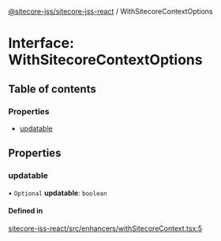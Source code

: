 [@sitecore-jss/sitecore-jss-react](../README.md) / WithSitecoreContextOptions

# Interface: WithSitecoreContextOptions

## Table of contents

### Properties

- [updatable](WithSitecoreContextOptions.md#updatable)

## Properties

### updatable

• `Optional` **updatable**: `boolean`

#### Defined in

[sitecore-jss-react/src/enhancers/withSitecoreContext.tsx:5](https://github.com/Sitecore/jss/blob/69bb6a620/packages/sitecore-jss-react/src/enhancers/withSitecoreContext.tsx#L5)
